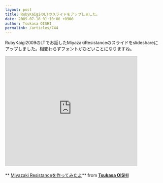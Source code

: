 ```yaml
---
layout: post
title: RubyKaigiのLTのスライドをアップしました。
date: 2009-07-18 01:10:00 +0900
author: Tsukasa OISHI
permalink: /articles/744
---
```



RubyKaigi2009のLTでお話したMiyazakiResistanceのスライドをslideshareにアップしました。相変わらずフォントがひどいことになりますね。  
<iframe src="https://www.slideshare.net/slideshow/embed_code/1735288" width="427" height="356" frameborder="0" marginwidth="0" marginheight="0" scrolling="no" style="border:1px solid #CCC;border-width:1px 1px 0;margin-bottom:5px" allowfullscreen> </iframe>  

 ** [Miyazaki Resistanceを作ってみたよ](https://www.slideshare.net/tsukasa.oishi/miyazaki-resistance "Miyazaki Resistanceを作ってみたよ")** from **[Tsukasa OISHI](https://www.slideshare.net/tsukasa.oishi)** 
